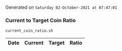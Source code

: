 Generated on `Saturday 02-October-2021 at 07:47:01`

### Current to Target Coin Ratio
`current_coin_ratio.sh`

Date|Current|Target|Ratio
---|---|---|---
